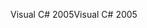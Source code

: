 <span data-ttu-id="d292f-101">Visual C# 2005</span><span class="sxs-lookup"><span data-stu-id="d292f-101">Visual C# 2005</span></span>